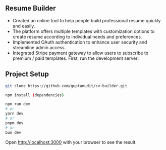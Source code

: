 ## Resume Builder
- Created an online tool to help people build professional resume quickly and easily.
- The platform offers multiple templates with customization options to create resume according to individual needs and preferences.
- Implemented OAuth authentication to enhance user security and streamline admin access.
- Integrated Stripe payment gateway to allow users to subscribe to premium / paid templates.
  First, run the development server:

## Project Setup 
```bash
git clone https://github.com/guptamudit/cv-builder.git

npm install (dependencies)
```
```bash
npm run dev
# or
yarn dev
# or
pnpm dev
# or
bun dev
```

Open [http://localhost:3000](http://localhost:3000) with your browser to see the result.


